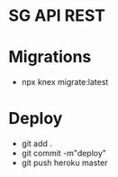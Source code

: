 # SG API REST

# Migrations
 - npx knex migrate:latest

# Deploy
 - git add .
 - git commit -m"deploy"
 - git push heroku master